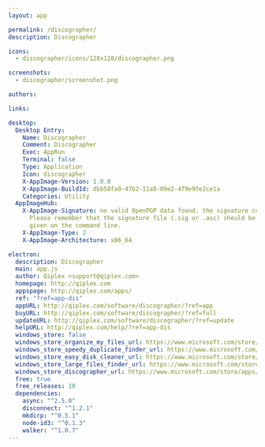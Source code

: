 ```yaml
---
layout: app

permalink: /discographer/
description: Discographer

icons:
  - discographer/icons/128x128/discographer.png

screenshots:
  - discographer/screenshot.png

authors:

links:

desktop:
  Desktop Entry:
    Name: Discographer
    Comment: Discographer
    Exec: AppRun
    Terminal: false
    Type: Application
    Icon: discographer
    X-AppImage-Version: 1.0.0
    X-AppImage-BuildId: dbb58fa0-47b2-11a8-09e2-4f9e9fe2ce1a
    Categories: Utility
  AppImageHub:
    X-AppImage-Signature: no valid OpenPGP data found. the signature could not be verified.
      Please remember that the signature file (.sig or .asc) should be the first file
      given on the command line.
    X-AppImage-Type: 2
    X-AppImage-Architecture: x86_64

electron:
  description: Discographer
  main: app.js
  author: Qiplex <support@qiplex.com>
  homepage: http://qiplex.com
  appspage: http://qiplex.com/apps/
  ref: "?ref=app-dis"
  appURL: http://qiplex.com/software/discographer/?ref=app
  buyURL: http://qiplex.com/software/discographer/?ref=full
  updateURL: http://qiplex.com/software/discographer/?ref=update
  helpURL: http://qiplex.com/help/?ref=app-dis
  windows_store: false
  windows_store_organize_my_files_url: https://www.microsoft.com/store/apps/9N36DR4W9PJP
  windows_store_speedy_duplicate_finder_url: https://www.microsoft.com/store/apps/9MT428MVHV8K
  windows_store_easy_disk_cleaner_url: https://www.microsoft.com/store/apps/9N7KK6L448HT
  windows_store_large_files_finder_url: https://www.microsoft.com/store/apps/9PN2WR148TZX
  windows_store_discographer_url: https://www.microsoft.com/store/apps/9N36DR4W9PJP
  free: true
  free_releases: 10
  dependencies:
    async: "^2.5.0"
    disconnect: "^1.2.1"
    mkdirp: "^0.5.1"
    node-id3: "^0.1.3"
    walker: "^1.0.7"
---
```

